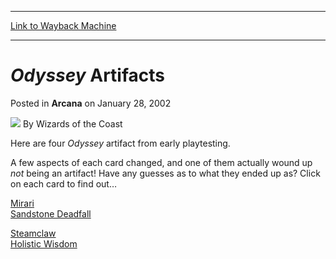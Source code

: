 
---
[Link to Wayback Machine](https://web.archive.org/web/20211021105200/https://magic.wizards.com/en/articles/archive/odyssey-artifacts-2002-01-28)

[_metadata_:author]:- "Wizards of the Coast"
[_metadata_:description]:- "Here are four Odyssey artifact from early playtesting. A few aspects of each card changed, and one of them actually wound up not being an artifact! Have any guesses as to what they ended up as? Click on each card to find out… Mirari Sandstone Deadfall Steamclaw Holistic Wisdom"
[_metadata_:generator]:- "Drupal 7 (http://drupal.org)"
[_metadata_:node]:- "604396"
[_metadata_:publish_date]:- "2002-01-28"
[_metadata_:source]:- "div-main-content"
[_metadata_:title]:- "Odyssey Artifacts"
[_metadata_:wayback_capture_timestamp]:- "2021-10-21 10:52:00"
[_metadata_:wayback_raw_url]:- "https://web.archive.org/web/20211021105200id_/https://magic.wizards.com/en/articles/archive/odyssey-artifacts-2002-01-28"
[_metadata_:wayback_url]:- "https://magic.wizards.com/en/articles/archive/odyssey-artifacts-2002-01-28"
---


*Odyssey* Artifacts
===================



 Posted in **Arcana**
 on January 28, 2002 






![](https://media.magic.wizards.com/styles/auth_small/public/images/person/wizards_author.jpg)
By Wizards of the Coast












Here are four *Odyssey* artifact from early playtesting.


A few aspects of each card changed, and one of them actually wound up *not* being an artifact! Have any guesses as to what they ended up as? Click on each card to find out…


[Mirari](http://gatherer.wizards.com/Pages/Card/Details.aspx?&name=Mirari)  
[Sandstone Deadfall](http://gatherer.wizards.com/Pages/Card/Details.aspx?&name=Sandstone%2BDeadfall)


[Steamclaw](http://gatherer.wizards.com/Pages/Card/Details.aspx?&name=Steamclaw)  
[Holistic Wisdom](http://gatherer.wizards.com/Pages/Card/Details.aspx?&name=Holistic%2BWisdom)








